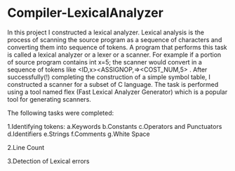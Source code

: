 # Compiler-LexicalAnalyzer

In this project I constructed a lexical analyzer. Lexical analysis is the process of scanning the source program as a sequence of characters and converting them into sequence 
of tokens. A program that performs this task is called a lexical analyzer or a lexer or a scanner. For example if a portion of source program contains int x=5; the scanner 
would convert in a sequence of tokens like <INT><ID,x><ASSIGNOP,=><COST_NUM,5> <SEMICOLON>. After successfully(!) completing the construction of a simple symbol table, I 
constructed a scanner for a subset of C language. The task is performed using a tool named flex (Fast Lexical Analyzer Generator) which is a popular tool for generating scanners.

The following tasks were completed:
  
  1.Identifying tokens:
    a.Keywords
    b.Constants
    c.Operators and Punctuators
    d.Identifiers
    e.Strings
    f.Comments
    g.White Space
    
  2.Line Count
  
  3.Detection of Lexical errors
  
